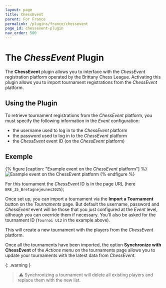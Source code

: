 ```yaml
---
layout: page
title: ChessEvent
parent: For France
permalink: /plugins/france/chessevent
page_id: chessevent-plugin
nav_order: 500
---
```


# The _ChessEvent_ Plugin

The **ChessEvent** plugin allows you to interface with the _ChessEvent_ registration platform operated by the Brittany Chess League.
Activating this plugin allows you to import tournament registrations from the _ChessEvent_ platform.

## Using the Plugin

To retrieve tournament registrations from the _ChessEvent_ platform, you must specify the following information in the _Event_ configuration:

- the username used to log in to the _ChessEvent_ platform
- the password used to log in to the _ChessEvent_ platform
- the _ChessEvent_ event ID (on the _ChessEvent_ platform)

## Exemple

{% figure [caption: "Example event on the _ChessEvent_ platform"] %}
![Example event on the _ChessEvent_ platform](/assets/images/chessevent/chessevent-example.jpg)
{% endfigure %}

For this tournament the _ChessEvent_ ID is in the page URL (here `BRE_35_Bretagnejeunes2025`);

Once set up, you can import a tournament via the **Import a Tournament** button on the _Tournaments_ page.
But default the username, password and _ChessEvent_ event will be those that you just configured at the _Event_ level, although you can override them if necessary.  You'll also be asked for the tournament ID (`Tournoi U12` in the example above).

This will create a new tournament with the players from the _ChessEvent_ platform.

Once all the tournaments have been imported, the option **Synchronize with ChessEvent** of the _Actions_ menu on the tournaments page allows you to update your tournaments with the latest data from _ChessEvent_.

{: .warning }
> :warning: Synchronizing a tournament will delete all existing players and replace them with the new list.
